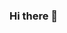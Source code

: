 ### Hi there 👋

<!--
**Testg2/testg2** is a ✨ _special_ ✨ repository because its `README.md` (this file) appears on your GitHub profile.

Here are some ideas to get you started:

- 🔭 I’m currently working on ... php
- 🌱 I’m currently learning ...sql & php
- 👯 I’m looking to collaborate on ... both mentiond above
- 🤔 I’m looking for help with ... php framework 
- 💬 Ask me about ... code
- 📫 How to reach me: ... https://www.instagram.com/kp_clash/
- 😄 Pronouns: ... kishan.panchal
- ⚡ Fun fact: ... life is fun so as u explore and u will learn more.. 
-->

